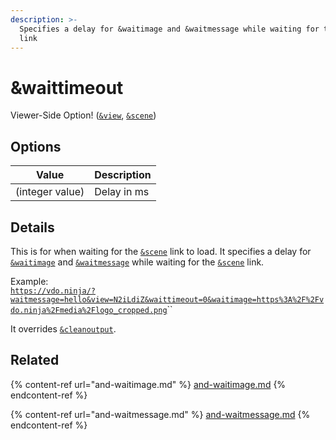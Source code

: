 ```yaml
---
description: >-
  Specifies a delay for &waitimage and &waitmessage while waiting for the &scene
  link
---
```


# \&waittimeout

Viewer-Side Option! ([`&view`](../view-parameters/view.md), [`&scene`](../view-parameters/scene.md))

## Options

| Value           | Description |
| --------------- | ----------- |
| (integer value) | Delay in ms |

## Details

This is for when waiting for the [`&scene`](../view-parameters/scene.md) link to load. It specifies a delay for [`&waitimage`](and-waitimage.md) and [`&waitmessage`](and-waitmessage.md) while waiting for the [`&scene`](../view-parameters/scene.md) link.

Example:\
[`https://vdo.ninja/?waitmessage=hello&view=N2iLdiZ&waittimeout=0&waitimage=https%3A%2F%2Fvdo.ninja%2Fmedia%2Flogo_cropped.png`](https://vdo.ninja/?waitmessage=hello\&view=N2iLdiZ\&waittimeout=0\&waitimage=https%3A%2F%2Fvdo.ninja%2Fmedia%2Flogo\_cropped.png)``

It overrides [`&cleanoutput`](../design-parameters/cleanoutput.md).

## Related

{% content-ref url="and-waitimage.md" %}
[and-waitimage.md](and-waitimage.md)
{% endcontent-ref %}

{% content-ref url="and-waitmessage.md" %}
[and-waitmessage.md](and-waitmessage.md)
{% endcontent-ref %}
